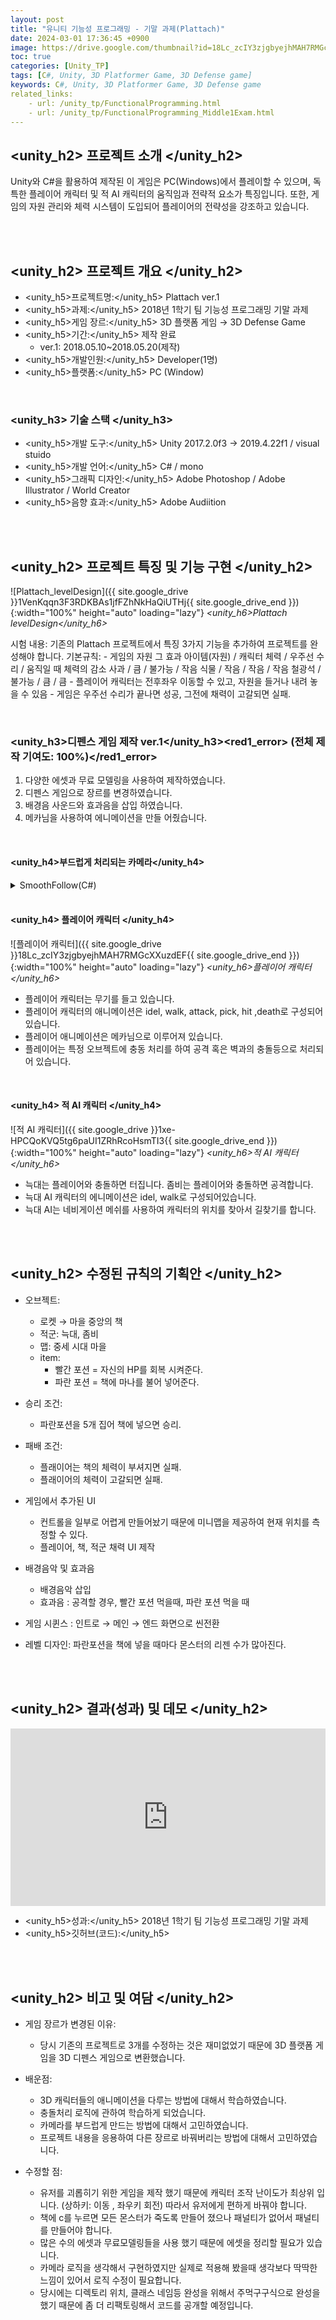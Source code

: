 ```yaml
---
layout: post
title: "유니티 기능성 프로그래밍 - 기말 과제(Plattach)"
date: 2024-03-01 17:36:45 +0900
image: https://drive.google.com/thumbnail?id=18Lc_zcIY3zjgbyejhMAH7RMGcXXuzdEF
toc: true
categories: [Unity_TP] 
tags: [C#, Unity, 3D Platformer Game, 3D Defense game]
keywords: C#, Unity, 3D Platformer Game, 3D Defense game
related_links:
    - url: /unity_tp/FunctionalProgramming.html
    - url: /unity_tp/FunctionalProgramming_Middle1Exam.html
---
```


## <unity_h2> 프로젝트 소개 </unity_h2>

Unity와 C#을 활용하여 제작된 이 게임은 PC(Windows)에서 플레이할 수 있으며, 독특한 플레이어 캐릭터 및 적 AI 캐릭터의 움직임과 전략적 요소가 특징입니다. 또한, 게임의 자원 관리와 체력 시스템이 도입되어 플레이어의 전략성을 강조하고 있습니다.

<br>
<br>

## <unity_h2> 프로젝트 개요 </unity_h2>

- <span><unity_h5>프로젝트명:</unity_h5> Plattach ver.1</span>
- <span><unity_h5>과제:</unity_h5> 2018년 1학기 팀 기능성 프로그래밍 기말 과제</span>
- <span><unity_h5>게임 장르:</unity_h5> 3D 플랫폼 게임 → 3D Defense Game</span>
- <span><unity_h5>기간:</unity_h5> 제작 완료</span>
    - ver.1: 2018.05.10~2018.05.20(제작)
- <span><unity_h5>개발인원:</unity_h5> Developer(1명)</span>
- <span><unity_h5>플랫폼:</unity_h5> PC (Window)</span>

<br>

### <unity_h3> 기술 스택 </unity_h3>

- <span><unity_h5>개발 도구:</unity_h5> Unity 2017.2.0f3 → 2019.4.22f1 / visual stuido </span>
- <span><unity_h5>개발 언어:</unity_h5> C# / mono </span>
- <span><unity_h5>그래픽 디자인:</unity_h5> Adobe Photoshop / Adobe Illustrator / World Creator </span>
- <span><unity_h5>음향 효과:</unity_h5> Adobe Audiition </span>

<br>
<br>


## <unity_h2> 프로젝트 특징 및 기능 구현 </unity_h2>

![Plattach_levelDesign]({{ site.google_drive }}1VenKqqn3F3RDKBAs1jfFZhNkHaQiUTHj{{ site.google_drive_end }}){:width="100%" height="auto" loading="lazy"}
*<unity_h6>Plattach levelDesign</unity_h6>*

시험 내용: 기존의 Plattach 프로젝트에서 특징 3가지 기능을 추가하여 프로젝트를 완성해야 합니다.
기본규칙:
    - 게임의 자원 그 효과
        아이템(자원) / 캐릭터 체력 / 우주선 수리 / 움직일 때 체력의 감소
        사과 / 큼 / 불가능 / 작음
        식물 / 작음 / 작음 / 작음
        철광석 / 불가능 / 큼 / 큼
    - 플레이어 캐릭터는 전후좌우 이동할 수 있고, 자원을 들거나 내려 놓을 수 있음
    - 게임은 우주선 수리가 끝나면 성공, 그전에 채력이 고갈되면 실패.


<br>

### <unity_h3>디펜스 게임 제작 ver.1</unity_h3><red1_error> (전체 제작 기여도: 100%)</red1_error>

1. 다양한 에셋과 무료 모델링을 사용하여 제작하였습니다.
2. 디펜스 게임으로 장르를 변경하였습니다.
3. 배경음 사운드와 효과음을 삽입 하였습니다.
4. 메카님을 사용하여 에니메이션을 만들 어줬습니다.


<br>

#### <unity_h4>부드럽게 처리되는 카메라</unity_h4>

<details markdown=1>
<summary> SmoothFollow(C#) </summary>

```c#

public class SmoothFollow : MonoBehaviour
{

    [SerializeField]
    private Transform target;
    [SerializeField]
    private float distance = 10.0f;
    [SerializeField]
    private float height = 5.0f;

    [SerializeField]
    private float rotationDamping;
    [SerializeField]
    private float heightDamping;

    void Start() { }

    void LateUpdate()
    {
        if (!target)
            return;

        // 현재 회전 각도를 계산
        System.Single wantedRotationAngle = target.eulerAngles.y;
        System.Single wantedHeight = target.position.y + height;

        System.Single currentRotationAngle = transform.eulerAngles.y;
        System.Single currentHeight = transform.position.y;

        // y축을 중심으로 회전을 감쇠
        currentRotationAngle = Mathf.LerpAngle(currentRotationAngle, wantedRotationAngle, rotationDamping * Time.deltaTime);

        // 높이를 감쇠
        currentHeight = Mathf.Lerp(currentHeight, wantedHeight, heightDamping * Time.deltaTime);

        // 각도를 회전으로 변환
        UnityEngine.Quaternion currentRotation = Quaternion.Euler(0, currentRotationAngle, 0);

        // x-z 평면에서 카메라 위치를 다음과 같이 설정
        // 타겟 뒤의 거리 미터
        transform.position = target.position;
        transform.position -= currentRotation * Vector3.forward * distance;

        // 카메라의 높이를 설정
        transform.position = new Vector3(transform.position.x ,currentHeight , transform.position.z);

        // 항상 목표를 바라봄
        transform.LookAt(target);
    }
}

```

</details>


<br>

#### <unity_h4> 플레이어 캐릭터 </unity_h4>

![플레이어 캐릭터]({{ site.google_drive }}18Lc_zcIY3zjgbyejhMAH7RMGcXXuzdEF{{ site.google_drive_end }}){:width="100%" height="auto" loading="lazy"}
*<unity_h6>플레이어 캐릭터</unity_h6>*

- 플레이어 캐릭터는 무기를 들고 있습니다.
- 플레이어 캐릭터의 애니메이션은 idel, walk, attack, pick, hit ,death로 구성되어 있습니다.
- 플레이어 애니메이션은 메카님으로 이루어져 있습니다.
- 플레이어는 특정 오브젝트에 충동 처리를 하여 공격 혹은 벽과의 충돌등으로 처리되어 있습니다.

<br>

#### <unity_h4> 적 AI 캐릭터 </unity_h4>

![적 AI 캐릭터]({{ site.google_drive }}1xe-HPCQoKVQ5tg6paUI1ZRhRcoHsmTI3{{ site.google_drive_end }}){:width="100%" height="auto" loading="lazy"}
*<unity_h6>적 AI 캐릭터</unity_h6>*

- 늑대는 플레이어와 충돌하면 터집니다. 좀비는 플레이어와 충돌하면 공격합니다.
- 늑대 AI 캐릭터의 에니메이션은 idel, walk로 구성되어있습니다.
- 늑대 AI는 네비게이션 메쉬를 사용하여 캐릭터의 위치를 찾아서 길찾기를 합니다.


<br>
<br>

## <unity_h2> 수정된 규칙의 기획안 </unity_h2>

- 오브젝트: 
    - 로켓 → 마을 중앙의 책
    - 적군: 늑대, 좀비
    - 맵: 중세 시대 마을
    - item: 
        - 빨간 포션 = 자신의 HP를 회복 시켜준다.
        - 파란 포션 = 책에 마나를 불어 넣어준다.

- 승리 조건:
    - 파란포션을 5개 집어 책에 넣으면 승리.

- 패배 조건:
    - 플래이어는 책의 체력이 부셔지면 실패.
    - 플래이어의 체력이 고갈되면 실패.

- 게임에서 추가된 UI
    - 컨트롤을 일부로 어렵게 만들어놨기 때문에 미니맵을 제공하여 현재 위치를 측정할 수 있다.
    -  플레이어, 책, 적군 채력 UI 제작

- 배경음악 및 효과음
    - 배경음악 삽입
    - 효과음 : 공격할 경우, 빨간 포션 먹을때, 파란 포션 먹을 때

- 게임 시퀸스 : 인트로 → 메인 → 엔드 화면으로 씬전환
- 레벨 디자인: 파란포션을 책에 넣을 때마다 몬스터의 리젠 수가 많아진다.

<br>
<br>

## <unity_h2> 결과(성과) 및 데모 </unity_h2>

<iframe width="100%" style="aspect-ratio:16/9" src="https://drive.google.com/file/d/1W468hHxpJJyaHUFjYbDoafolLJGzV51r/preview" title="Plattach_FinalExam" frameborder="0" allow="accelerometer; autoplay; clipboard-write; encrypted-media; gyroscope; picture-in-picture; web-share" allowfullscreen></iframe>

- <span><unity_h5>성과:</unity_h5> 2018년 1학기 팀 기능성 프로그래밍 기말 과제 </span>
- <span><unity_h5>깃허브(코드):</unity_h5> </span>

<br>
<br>

## <unity_h2> 비고 및 여담 </unity_h2>

- 게임 장르가 변경된 이유: 
    - 당시 기존의 프로젝트로 3개를 수정하는 것은 재미없었기 때문에 3D 플랫폼 게임을 3D 디펜스 게임으로 변환했습니다.

- 배운점:
    - 3D 캐릭터들의 애니메이션을 다루는 방법에 대해서 학습하였습니다.
    - 충돌처리 로직에 관하여 학습하게 되었습니다.
    - 카메라를 부드럽게 만드는 방법에 대해서 고민하였습니다.
    - 프로젝트 내용을 응용하여 다른 장르로 바꿔버리는 방법에 대해서 고민하였습니다.

- 수정할 점:
    - 유저를 괴롭히기 위한 게임을 제작 했기 때문에 캐릭터 조작 난이도가 최상위 입니다. (상하키: 이동 , 좌우키 회전) 따라서 유저에게 편하게 바꿔야 합니다.
    - 책에 c를 누르면 모든 몬스터가 죽도록 만들어 졌으나 패널티가 없어서 패널티를 만들어야 합니다.
    - 많은 수의 에셋과 무료모델링들을 사용 했기 때문에 에셋을 정리할 필요가 있습니다.
    - 카메라 로직을 생각해서 구현하였지만 실제로 적용해 봤을때 생각보다 딱딱한 느낌이 있어서 로직 수정이 필요합니다.
    - 당시에는 디렉토리 위치, 클래스 네임등 완성을 위해서 주먹구구식으로 완성을 했기 때문에 좀 더 리팩토링해서 코드를 공개할 예정입니다.